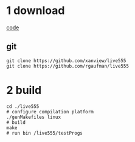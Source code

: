 # 1 download
[code](https://github.com/rgaufman/live555)
## git
```
git clone https://github.com/xanview/live555
git clone https://github.com/rgaufman/live555
```
# 2 build
```
cd ./live555
# configure compilation platform
./genMakefiles linux
# build
make
# run bin /live555/testProgs
```